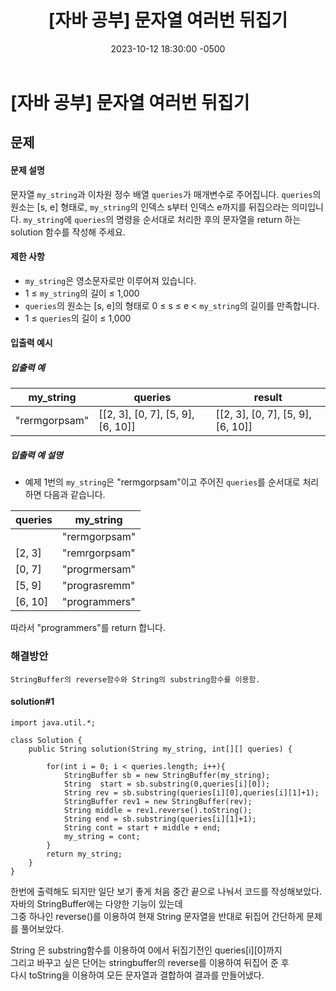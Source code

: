 ﻿---
layout: post
title:  "[자바 공부] 문자열 여러번 뒤집기"
date:   2023-10-12 18:30:00 -0500
tags: algorithm java
---

# [자바 공부] 문자열 여러번 뒤집기

## 문제

#### 문제 설명

문자열 `my_string`과 이차원 정수 배열 `queries`가 매개변수로 주어집니다. `queries`의 원소는 [s, e] 형태로, `my_string`의 인덱스 s부터 인덱스 e까지를 뒤집으라는 의미입니다. `my_string`에 `queries`의 명령을 순서대로 처리한 후의 문자열을 return 하는 solution 함수를 작성해 주세요.

#### 제한 사항

-   `my_string`은 영소문자로만 이루어져 있습니다.
-   1 ≤  `my_string`의 길이 ≤ 1,000
-   `queries`의 원소는 [s, e]의 형태로 0 ≤ s ≤ e <  `my_string`의 길이를 만족합니다.
-   1 ≤  `queries`의 길이 ≤ 1,000
#### 입출력 예시
##### 입출력 예

my_string|queries | result|
|---|---|---|
|"rermgorpsam"|[[2, 3], [0, 7], [5, 9], [6, 10]]|[[2, 3], [0, 7], [5, 9], [6, 10]]

##### 입출력 예 설명
-   예제 1번의  `my_string`은 "rermgorpsam"이고 주어진  `queries`를 순서대로 처리하면 다음과 같습니다.

queries | my_string |
|---|---|
||"rermgorpsam"|
| [2, 3]|"remrgorpsam"|
| [0, 7]|"progrmersam"|
|[5, 9]|"prograsremm"|
|[6, 10]| "programmers"|
    
   따라서 "programmers"를 return 합니다.

### 해결방안
```
StringBuffer의 reverse함수와 String의 substring함수를 이용함.
```
#### solution#1
```
import java.util.*;

class Solution {
    public String solution(String my_string, int[][] queries) {

        for(int i = 0; i < queries.length; i++){
            StringBuffer sb = new StringBuffer(my_string);
            String  start = sb.substring(0,queries[i][0]);
            String rev = sb.substring(queries[i][0],queries[i][1]+1);
            StringBuffer rev1 = new StringBuffer(rev);
            String middle = rev1.reverse().toString();
            String end = sb.substring(queries[i][1]+1);
            String cont = start + middle + end;
            my_string = cont; 
        }
        return my_string;
    }
}
```
한번에 출력해도 되지만 일단 보기 좋게 처음 중간 끝으로 나눠서 코드를 작성해보았다.<br>
자바의 StringBuffer에는 다양한 기능이 있는데 <Br>그중 하나인 reverse()를 이용하여 현재 String 문자열을 반대로 뒤집어 간단하게 문제를 풀어보았다.<br>

 String 은 substring함수를 이용하여 0에서 뒤집기전인 queries[i][0]까지<bR>그리고 바꾸고 싶은 단어는 stringbuffer의 reverse를 이용하여 뒤집어 준 후<br> 다시 toString을 이용하여 모든 문자열과 결합하여 결과를 만들어냈다.


